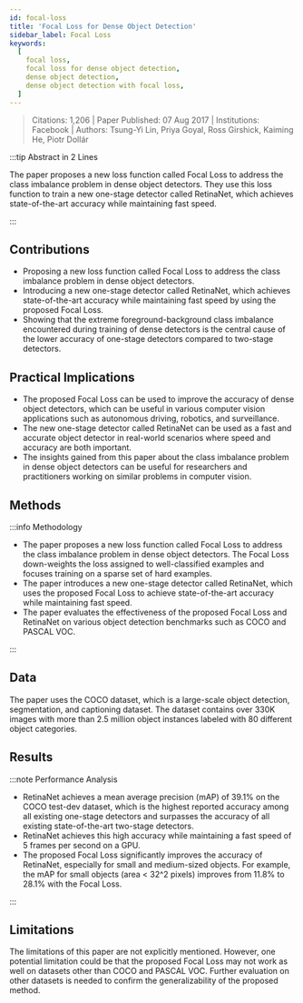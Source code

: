 ```yaml
---
id: focal-loss
title: 'Focal Loss for Dense Object Detection'
sidebar_label: Focal Loss
keywords:
  [
    focal loss,
    focal loss for dense object detection,
    dense object detection,
    dense object detection with focal loss,
  ]
---
```


> Citations: 1,206  | Paper Published: 07 Aug 2017 | Institutions: Facebook | Authors: Tsung-Yi Lin, Priya Goyal, Ross Girshick, Kaiming He, Piotr Dollár

<!-- Prettier doesn't change this -->
:::tip Abstract in 2 Lines

The paper proposes a new loss function called Focal Loss to address the class imbalance problem in dense object detectors. They use this loss function to train a new one-stage detector called RetinaNet, which achieves state-of-the-art accuracy while maintaining fast speed.

:::


## Contributions 

- Proposing a new loss function called Focal Loss to address the class imbalance problem in dense object detectors.
- Introducing a new one-stage detector called RetinaNet, which achieves state-of-the-art accuracy while maintaining fast speed by using the proposed Focal Loss.
- Showing that the extreme foreground-background class imbalance encountered during training of dense detectors is the central cause of the lower accuracy of one-stage detectors compared to two-stage detectors.

## Practical Implications

- The proposed Focal Loss can be used to improve the accuracy of dense object detectors, which can be useful in various computer vision applications such as autonomous driving, robotics, and surveillance.
- The new one-stage detector called RetinaNet can be used as a fast and accurate object detector in real-world scenarios where speed and accuracy are both important.
- The insights gained from this paper about the class imbalance problem in dense object detectors can be useful for researchers and practitioners working on similar problems in computer vision.


## Methods
<!-- Prettier doesn't change this -->
:::info Methodology

- The paper proposes a new loss function called Focal Loss to address the class imbalance problem in dense object detectors. The Focal Loss down-weights the loss assigned to well-classified examples and focuses training on a sparse set of hard examples.
- The paper introduces a new one-stage detector called RetinaNet, which uses the proposed Focal Loss to achieve state-of-the-art accuracy while maintaining fast speed.
- The paper evaluates the effectiveness of the proposed Focal Loss and RetinaNet on various object detection benchmarks such as COCO and PASCAL VOC.

:::

## Data
The paper uses the COCO dataset, which is a large-scale object detection, segmentation, and captioning dataset. The dataset contains over 330K images with more than 2.5 million object instances labeled with 80 different object categories.

## Results
<!-- Prettier doesn't change this -->
:::note Performance Analysis

- RetinaNet achieves a mean average precision (mAP) of 39.1% on the COCO test-dev dataset, which is the highest reported accuracy among all existing one-stage detectors and surpasses the accuracy of all existing state-of-the-art two-stage detectors.
- RetinaNet achieves this high accuracy while maintaining a fast speed of 5 frames per second on a GPU.
- The proposed Focal Loss significantly improves the accuracy of RetinaNet, especially for small and medium-sized objects. For example, the mAP for small objects (area < 32^2 pixels) improves from 11.8% to 28.1% with the Focal Loss.

:::


## Limitations

The limitations of this paper are not explicitly mentioned. However, one potential limitation could be that the proposed Focal Loss may not work as well on datasets other than COCO and PASCAL VOC. Further evaluation on other datasets is needed to confirm the generalizability of the proposed method.


